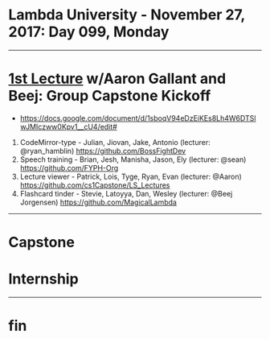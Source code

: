# Lambda University - November 27, 2017: Day 099, Monday
***
# [1st Lecture](https://youtu.be/NaCJiR7pi4E) w/Aaron Gallant and Beej: Group Capstone Kickoff
- https://docs.google.com/document/d/1sboqV94eDzEiKEs8Lh4W6DTSlwJMIczww0Kpv1__cU4/edit#

1. CodeMirror-type - Julian, Jiovan, Jake, Antonio (lecturer: @ryan_hamblin) https://github.com/BossFightDev
2. Speech training - Brian, Jesh, Manisha, Jason, Ely (lecturer: @sean) https://github.com/FYPH-Org
3. Lecture viewer - Patrick, Lois, Tyge, Ryan, Evan (lecturer: @Aaron) https://github.com/cs1Capstone/LS_Lectures
4. Flashcard tinder - Stevie, Latoyya, Dan, Wesley (lecturer: @Beej Jorgensen) https://github.com/MagicalLambda


***
# Capstone
# Internship
***
# fin
